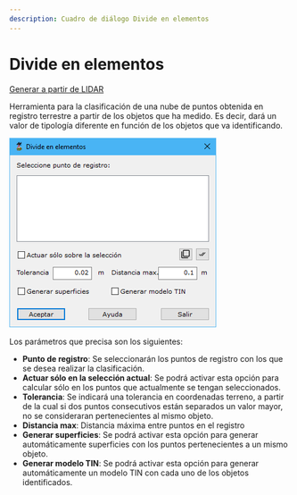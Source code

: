 ```yaml
---
description: Cuadro de diálogo Divide en elementos
---
```


# Divide en elementos

[Generar a partir de LIDAR](../../fichas-de-herramientas/ficha-de-herramientas-archivos-lidar/calcular-a-partir-de-lidar.md)

Herramienta para la clasificación de una nube de puntos obtenida en registro terrestre a partir de los objetos que ha medido. Es decir, dará un valor de tipología diferente en función de los objetos que va identificando.

![Cuadro de diálogo Divide en elementos](../../../.gitbook/assets/image-155.png)

Los parámetros que precisa son los siguientes:

* **Punto de registro**: Se seleccionarán los puntos de registro con los que se desea realizar la clasificación.
* **Actuar sólo en la selección actual**: Se podrá activar esta opción para calcular sólo en los puntos que actualmente se tengan seleccionados.
* **Tolerancia**: Se indicará una tolerancia en coordenadas terreno, a partir de la cual si dos puntos consecutivos están separados un valor mayor, no se consideraran pertenecientes al mismo objeto.
* **Distancia max**: Distancia máxima entre puntos en el registro
* **Generar superficies**: Se podrá activar esta opción para generar automáticamente superficies con los puntos pertenecientes a un mismo objeto.
* **Generar modelo TIN**: Se podrá activar esta opción para generar automáticamente un modelo TIN con cada uno de los objetos identificados.
